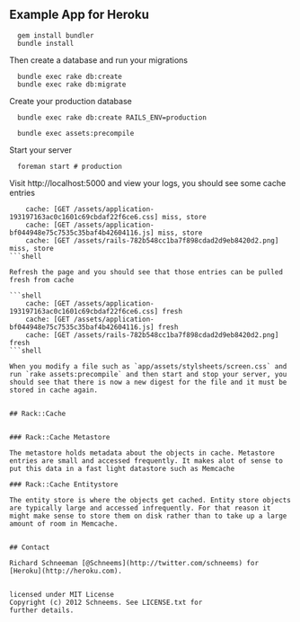 ## Example App for Heroku

```shell
  gem install bundler
  bundle install
```

Then create a database and run your migrations

```shell
  bundle exec rake db:create
  bundle exec rake db:migrate
````

Create your production database

```shell
  bundle exec rake db:create RAILS_ENV=production
```

```shell
  bundle exec assets:precompile
```

Start your server

```shell
  foreman start # production
```

Visit http://localhost:5000 and view your logs, you should see some cache entries

```shell
    cache: [GET /assets/application-193197163ac0c1601c69cbdaf22f6ce6.css] miss, store
    cache: [GET /assets/application-bf044948e75c7535c35baf4b42604116.js] miss, store
    cache: [GET /assets/rails-782b548cc1ba7f898cdad2d9eb8420d2.png] miss, store
```shell

Refresh the page and you should see that those entries can be pulled fresh from cache

```shell
    cache: [GET /assets/application-193197163ac0c1601c69cbdaf22f6ce6.css] fresh
    cache: [GET /assets/application-bf044948e75c7535c35baf4b42604116.js] fresh
    cache: [GET /assets/rails-782b548cc1ba7f898cdad2d9eb8420d2.png] fresh
```shell

When you modify a file such as `app/assets/stylsheets/screen.css` and run `rake assets:precompile` and then start and stop your server, you should see that there is now a new digest for the file and it must be stored in cache again.


## Rack::Cache


### Rack::Cache Metastore

The metastore holds metadata about the objects in cache. Metastore entries are small and accessed frequently. It makes alot of sense to put this data in a fast light datastore such as Memcache

### Rack::Cache Entitystore

The entity store is where the objects get cached. Entity store objects are typically large and accessed infrequently. For that reason it might make sense to store them on disk rather than to take up a large amount of room in Memcache.


## Contact

Richard Schneeman [@Schneems](http://twitter.com/schneems) for [Heroku](http://heroku.com).


licensed under MIT License
Copyright (c) 2012 Schneems. See LICENSE.txt for
further details.